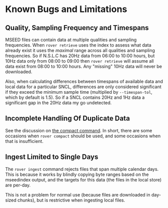 
# Known Bugs and Limitations

## Quality, Sampling Frequency and Timespans

MSEED files can contain data at multiple qualities and sampling
frequencies.  When `rover retrieve` uses the index to assess what data
already exist it uses the *maximal* range across all qualities and
sampling frequencies.  So if N.S.L.C has 20Hz data from 06:00 to 10:00
hours, but 10Hz data only from 08:00 to 09:00 then `rover retrieve`
will assume all data exist from 08:00 to 10:00 hours.  Any "missing"
10Hz data will never be downloaded.

Also, when calculating differences between timespans of available data
and local data for a particular SNCL, differences are only considered
significant if they exceed the minimum sample time (multiplied by
`--timespan-tol`, which by default is 1.5).  So if a SNCL contains
20Hz and 1Hz data a significant gap in the 20Hz data my go undetected.

## Incomplete Handling Of Duplicate Data

See the discussion on [the compact command](./compact.md).  In short,
there are some occasions when `rover compact` should be used, and some
occasions when that is insufficient.

## Ingest Limited to Single Days

The `rover ingest` command rejects files that span multiple calendar
days.  This is because it works by blindly copying byte ranges based
on the mseedindex output, and the targets for this data (the files in
the local store) are per-day.

This is not a problem for normal use (because files are downloaded in
day-sized chunks), but is restrictive when ingesting local files.

